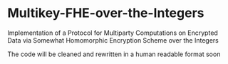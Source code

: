 # Multikey-FHE-over-the-Integers
Implementation of a Protocol for Multiparty Computations on Encrypted Data via Somewhat Homomorphic Encryption Scheme over the Integers

The code will be cleaned and rewritten in a human readable format soon
